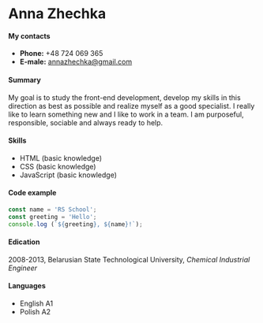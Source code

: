 # Anna Zhechka

#### My contacts
- **Phone:** +48 724 069 365
- **E-male:** annazhechka@gmail.com
#### Summary
My goal is to study the front-end development, develop my skills in this direction as best as possible and realize myself as a good specialist. I really like to learn something new and I like to work in a team. I am purposeful, responsible, sociable and always ready to help.
#### Skills
- HTML (basic knowledge)
- CSS (basic knowledge)
- JavaScript (basic knowledge)
#### Code example
```javascript
const name = 'RS School';
const greeting = 'Hello';
console.log (`${greeting}, ${name}!`);
```
#### Edication
2008-2013, Belarusian State Technological University, *Chemical Industrial Engineer*
#### Languages
- English A1
- Polish A2

